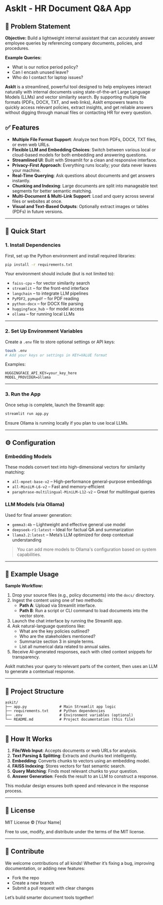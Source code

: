 # AskIt - HR Document Q&A App

## 🧩 Problem Statement

**Objective:** Build a lightweight internal assistant that can accurately answer employee queries by referencing company documents, policies, and procedures.

**Example Queries:**

- What is our notice period policy?
- Can I encash unused leave?
- Who do I contact for laptop issues?

**AskIt** is a streamlined, powerful tool designed to help employees interact naturally with internal documents using state-of-the-art Large Language Models (LLMs) and vector similarity search. By supporting multiple file formats (PDFs, DOCX, TXT, and web links), AskIt empowers teams to quickly access relevant policies, extract insights, and get reliable answers without digging through manual files or contacting HR for every question.

## ✅ Features

- **Multiple File Format Support**: Analyze text from PDFs, DOCX, TXT files, or even web URLs.
- **Flexible LLM and Embedding Choices**: Switch between various local or cloud-based models for both embedding and answering questions.
- **Streamlined UI**: Built with Streamlit for a clean and responsive interface.
- **Privacy-First Approach**: Everything runs locally; your data never leaves your machine.
- **Real-Time Querying**: Ask questions about documents and get answers instantly.
- **Chunking and Indexing**: Large documents are split into manageable text segments for better semantic matching.
- **Multi-Document & Multi-Link Support**: Load and query across several files or websites at once.
- **Visual and Text-Based Outputs**: Optionally extract images or tables (PDFs) in future versions.

---

## 🚀 Quick Start

### 1. Install Dependencies

First, set up the Python environment and install required libraries:

```bash
pip install -r requirements.txt
```

Your environment should include (but is not limited to):

- `faiss-cpu` – for vector similarity search
- `streamlit` – for the front-end interface
- `langchain` – to integrate LLM pipelines
- `PyPDF2`, `pymupdf` – for PDF reading
- `python-docx` – for DOCX file parsing
- `huggingface_hub` – for model access
- `ollama` – for running local LLMs

---

### 2. Set Up Environment Variables

Create a `.env` file to store optional settings or API keys:

```bash
touch .env
# Add your keys or settings in KEY=VALUE format
```

Examples:

```
HUGGINGFACE_API_KEY=your_key_here
MODEL_PROVIDER=ollama
```

---

### 3. Run the App

Once setup is complete, launch the Streamlit app:

```bash
streamlit run app.py
```

Ensure Ollama is running locally if you plan to use local LLMs.

---

## ⚙️ Configuration

### Embedding Models

These models convert text into high-dimensional vectors for similarity matching:

- `all-mpnet-base-v2` – High-performance general-purpose embeddings
- `all-MiniLM-L6-v2` – Fast and memory-efficient
- `paraphrase-multilingual-MiniLM-L12-v2` – Great for multilingual queries

### LLM Models (via Ollama)

Used for final answer generation:

- `gemma3:4b` – Lightweight and effective general use model
- `deepseek-r1:latest` – Ideal for factual QA and summarization
- `llama3.2:latest` – Meta’s LLM optimized for deep contextual understanding

> You can add more models to Ollama's configuration based on system capabilities.

---

## 🧪 Example Usage

**Sample Workflow:**

1. Drop your source files (e.g., policy documents) into the `docs/` directory.
2. Ingest the content using one of two methods:
   - **Path A**: Upload via Streamlit interface.
   - **Path B**: Run a script or CLI command to load documents into the vector store.
3. Launch the chat interface by running the Streamlit app.
4. Ask natural-language questions like:
   - What are the key policies outlined?
   - Who are the stakeholders mentioned?
   - Summarize section 3 in simple terms.
   - List all numerical data related to annual sales.
5. Receive AI-generated responses, each with cited context snippets for transparency.

AskIt matches your query to relevant parts of the content, then uses an LLM to generate a contextual response.

---

## 📁 Project Structure

```
askit/
├── app.py               # Main Streamlit app logic
├── requirements.txt     # Python dependencies
├── .env                 # Environment variables (optional)
└── README.md            # Project documentation (this file)
```

---

## 🧠 How It Works

1. **File/Web Input**: Accepts documents or web URLs for analysis.
2. **Text Parsing & Splitting**: Extracts and chunks text intelligently.
3. **Embedding**: Converts chunks to vectors using an embedding model.
4. **FAISS Indexing**: Stores vectors for fast semantic search.
5. **Query Matching**: Finds most relevant chunks to your question.
6. **Answer Generation**: Feeds the result to an LLM to construct a response.

This modular design ensures both speed and relevance in the response process.

---

## 📜 License

MIT License © [Your Name]

Free to use, modify, and distribute under the terms of the MIT license.

---

## 🤝 Contribute

We welcome contributions of all kinds! Whether it’s fixing a bug, improving documentation, or adding new features:

- Fork the repo
- Create a new branch
- Submit a pull request with clear changes

Let’s build smarter document tools together!

